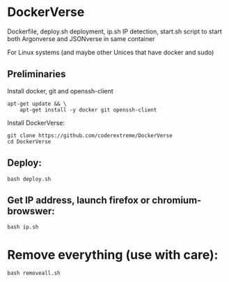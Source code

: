 # DockerVerse
Dockerfile, deploy.sh deployment, ip.sh IP detection, start.sh script to start both Argonverse and JSONverse in same container

For Linux systems (and maybe other Unices that have docker and sudo)


## Preliminaries

Install docker, git and openssh-client
```
apt-get update && \
    apt-get install -y docker git openssh-client
```

Install DockerVerse:

```
git clone https://github.com/coderextreme/DockerVerse
cd DockerVerse
```

## Deploy:
```
bash deploy.sh
```

## Get IP address, launch firefox or chromium-browswer:
```
bash ip.sh
```

# Remove everything (use with care):
```
bash removeall.sh
```
